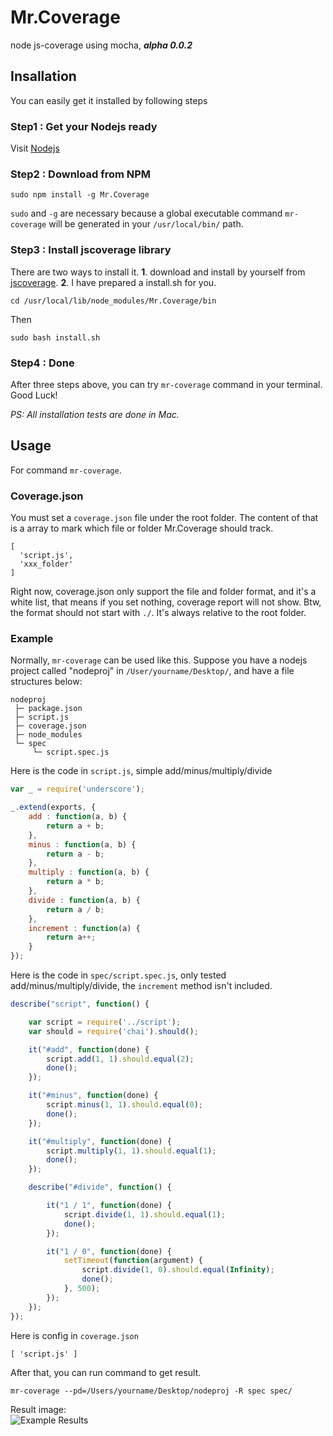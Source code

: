 Mr.Coverage
===========

node js-coverage using mocha, _**alpha 0.0.2**_

## Insallation
You can easily get it installed by following steps
### Step1 : Get your Nodejs ready
Visit [Nodejs](http://nodejs.org)
### Step2 : Download from NPM
```
sudo npm install -g Mr.Coverage
```
`sudo` and  `-g` are necessary because a global executable command `mr-coverage` will be generated in your `/usr/local/bin/` path.
### Step3 : Install jscoverage library
There are two ways to install it. **1**. download and install by yourself from [jscoverage](http://siliconforks.com/jscoverage/download.html). **2**. I have prepared a install.sh for you.
```
cd /usr/local/lib/node_modules/Mr.Coverage/bin
```
Then   
```
sudo bash install.sh
```
### Step4 : Done
After three steps above, you can try `mr-coverage` command in your terminal. Good Luck!

_PS: All installation tests are done in Mac._   
## Usage
For command `mr-coverage`.

### Coverage.json
You must set a `coverage.json` file under the root folder. The content of that is a array to mark which file or folder Mr.Coverage should track.
```
[
  'script.js',
  'xxx_folder'
]
```
Right now, coverage.json only support the file and folder format, and it's a white list, that means if you set nothing, coverage report will not show. Btw, the format should not start with `./`. It's always relative to the root folder.

### Example
Normally, `mr-coverage` can be used like this. Suppose you have a nodejs project called "nodeproj" in `/User/yourname/Desktop/`, and have a file structures below:
```
nodeproj      
 ├─ package.json   
 ├─ script.js   
 ├─ coverage.json
 ├─ node_modules   
 └─ spec   
     └─ script.spec.js   
```
Here is the code in `script.js`, simple add/minus/multiply/divide
```javascript
var _ = require('underscore');

_.extend(exports, {
	add : function(a, b) {
		return a + b;
	}, 
	minus : function(a, b) {
		return a - b;
	}, 
	multiply : function(a, b) {
		return a * b;
	}, 
	divide : function(a, b) {
		return a / b;
	}, 
	increment : function(a) {
		return a++;
	}
});
```
Here is the code in `spec/script.spec.js`, only tested add/minus/multiply/divide, the `increment` method isn't included.
```javascript
describe("script", function() {

	var script = require('../script');
	var should = require('chai').should();

	it("#add", function(done) {
        script.add(1, 1).should.equal(2);
		done();
	});

	it("#minus", function(done) {
        script.minus(1, 1).should.equal(0);
		done();
	});

	it("#multiply", function(done) {
		script.multiply(1, 1).should.equal(1);
		done();
	});

	describe("#divide", function() {

		it("1 / 1", function(done) {
            script.divide(1, 1).should.equal(1);
			done();
		});

		it("1 / 0", function(done) {
			setTimeout(function(argument) {
				script.divide(1, 0).should.equal(Infinity);
				done();
			}, 500);
		});
	});
});

```
Here is config in `coverage.json`
```
[ 'script.js' ] 
```
After that, you can run command to get result.
```
mr-coverage --pd=/Users/yourname/Desktop/nodeproj -R spec spec/
```
Result image:   
![Example Results]()